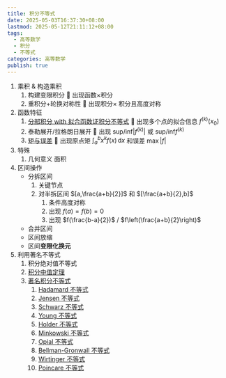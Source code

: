 ```yaml
---
title: 积分不等式
date: 2025-05-03T16:37:30+08:00
lastmod: 2025-05-12T21:11:12+08:00
tags:
  - 高等数学
  - 积分
  - 不等式
categories: 高等数学
publish: true
---
```


1. 乘积 & 构造乘积
   1. 构建变限积分 🔗 出现函数$\times$积分
   2. 重积分+轮换对称性 🔗 出现积分$\times$ 积分且高度对称
2. 函数特征
   1. [分部积分 with 拟合函数证积分不等式](./%E5%88%86%E9%83%A8%E7%A7%AF%E5%88%86with%E6%8B%9F%E5%90%88%E5%87%BD%E6%95%B0%E8%AF%81%E7%A7%AF%E5%88%86%E4%B8%8D%E7%AD%89%E5%BC%8F.md) 🔗 出现多个点的拟合信息 $f^{(k)}(x_{0})$
   2. 泰勒展开/拉格朗日展开 🔗 出现 $\mathrm{sup/inf}|f^{(k)}|$ 或 $\mathrm{sup/inf} f^{(k)}$
   3. [矩与误差](./%E7%9F%A9%E4%B8%8E%E8%AF%AF%E5%B7%AE.md) 🔗 出现原点矩 $\int_{a}^{b} x^{k}f(x) \, \mathrm{d}x$ 和误差 $\max\left|f\right|$
3. 特殊
   1. 几何意义 面积
4. 区间操作
   - 分拆区间
     1. 关键节点
     2. 对半拆区间 $[a,\frac{a+b}{2}]$ 和 $[\frac{a+b}{2},b]$
        1. 条件高度对称
        2. 出现 $f(a)=f(b)=0$
        3. 出现 $f(\frac{b-a}{2})$ / $f\left(\frac{a+b}{2}\right)$
   - 合并区间
   - 区间放缩
   - 区间**变限化换元**
5. 利用著名不等式
   1. 积分绝对值不等式
   2. [积分中值定理](./%E7%A7%AF%E5%88%86%E4%B8%AD%E5%80%BC%E5%AE%9A%E7%90%86.md)
   3. [著名积分不等式](./%E8%91%97%E5%90%8D%E7%A7%AF%E5%88%86%E4%B8%8D%E7%AD%89%E5%BC%8F.md)
      1. [Hadamard 不等式](./Hadamard%20%E4%B8%8D%E7%AD%89%E5%BC%8F.md)
      2. [Jensen 不等式](./Jensen%20%E4%B8%8D%E7%AD%89%E5%BC%8F.md)
      3. [Schwarz 不等式](./Schwarz%20%E4%B8%8D%E7%AD%89%E5%BC%8F.md)
      4. [Young 不等式](./Young%20%E4%B8%8D%E7%AD%89%E5%BC%8F.md)
      5. [Holder 不等式](./Holder%20%E4%B8%8D%E7%AD%89%E5%BC%8F.md)
      6. [Minkowski 不等式](./Minkowski%20%E4%B8%8D%E7%AD%89%E5%BC%8F.md)
      7. [Opial 不等式](./Opial%20%E4%B8%8D%E7%AD%89%E5%BC%8F.md)
      8. [Bellman-Gronwall 不等式](./Bellman-Gronwall%20%E4%B8%8D%E7%AD%89%E5%BC%8F.md)
      9. [Wirtinger 不等式](./Wirtinger%20%E4%B8%8D%E7%AD%89%E5%BC%8F.md)
      10. [Poincare 不等式](./Poincare%20%E4%B8%8D%E7%AD%89%E5%BC%8F.md)
